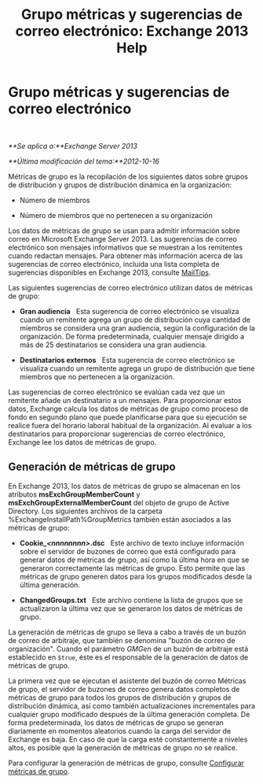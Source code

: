 ﻿---
title: 'Grupo métricas y sugerencias de correo electrónico: Exchange 2013 Help'
TOCTitle: Grupo métricas y sugerencias de correo electrónico
ms:assetid: 74a55072-4ba9-45bb-a18f-41afbf3de30b
ms:mtpsurl: https://technet.microsoft.com/es-es/library/JJ674302(v=EXCHG.150)
ms:contentKeyID: 49895717
ms.date: 05/22/2018
mtps_version: v=EXCHG.150
ms.translationtype: MT
---

# Grupo métricas y sugerencias de correo electrónico

 

_**Se aplica a:**Exchange Server 2013_

_**Última modificación del tema:**2012-10-16_

Métricas de grupo es la recopilación de los siguientes datos sobre grupos de distribución y grupos de distribución dinámica en la organización:

  - Número de miembros

  - Número de miembros que no pertenecen a su organización

Los datos de métricas de grupo se usan para admitir información sobre correo en Microsoft Exchange Server 2013. Las sugerencias de correo electrónico son mensajes informativos que se muestran a los remitentes cuando redactan mensajes. Para obtener más información acerca de las sugerencias de correo electrónico, incluida una lista completa de sugerencias disponibles en Exchange 2013, consulte [MailTips](mailtips-exchange-2013-help.md).

Las siguientes sugerencias de correo electrónico utilizan datos de métricas de grupo:

  - **Gran audiencia**   Esta sugerencia de correo electrónico se visualiza cuando un remitente agrega un grupo de distribución cuya cantidad de miembros se considera una gran audiencia, según la configuración de la organización. De forma predeterminada, cualquier mensaje dirigido a más de 25 destinatarios se considera una gran audiencia.

  - **Destinatarios externos**   Esta sugerencia de correo electrónico se visualiza cuando un remitente agrega un grupo de distribución que tiene miembros que no pertenecen a la organización.

Las sugerencias de correo electrónico se evalúan cada vez que un remitente añade un destinatario a un mensajes. Para proporcionar estos datos, Exchange calcula los datos de métricas de grupo como proceso de fondo en segundo plano que puede planificarse para que su ejecución se realice fuera del horario laboral habitual de la organización. Al evaluar a los destinatarios para proporcionar sugerencias de correo electrónico, Exchange lee los datos de métricas de grupo.

## Generación de métricas de grupo

En Exchange 2013, los datos de métricas de grupo se almacenan en los atributos **msExchGroupMemberCount** y **msExchGroupExternalMemberCount** del objeto de grupo de Active Directory. Los siguientes archivos de la carpeta %ExchangeInstallPath%GroupMetrics también están asociados a las métricas de grupo:

  - **Cookie\_*\<nnnnnnnn\>*.dsc**   Este archivo de texto incluye información sobre el servidor de buzones de correo que está configurado para generar datos de métricas de grupo, así como la última hora en que se generaron correctamente las métricas de grupo. Esto permite que las métricas de grupo generen datos para los grupos modificados desde la última generación.

  - **ChangedGroups.txt**   Este archivo contiene la lista de grupos que se actualizaron la última vez que se generaron los datos de métricas de grupo.

La generación de métricas de grupo se lleva a cabo a través de un buzón de correo de arbitraje, que también se denomina "buzón de correo de organización". Cuando el parámetro *GMGen* de un buzón de arbitraje está establecido en `$true`, éste es el responsable de la generación de datos de métricas de grupo.

La primera vez que se ejecutan el asistente del buzón de correo Métricas de grupo, el servidor de buzones de correo genera datos completos de métricas de grupo para todos los grupos de distribución y grupos de distribución dinámica, así como también actualizaciones incrementales para cualquier grupo modificado después de la última generación completa. De forma predeterminada, los datos de métricas de grupo se generan diariamente en momentos aleatorios cuando la carga del servidor de Exchange es baja. En caso de que la carga esté constantemente a niveles altos, es posible que la generación de métricas de grupo no se realice.

Para configurar la generación de métricas de grupo, consulte [Configurar métricas de grupo](configure-group-metrics-exchange-2013-help.md).

